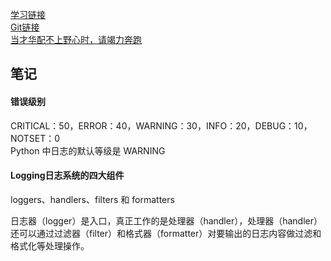 
[学习链接](https://cuiqingcai.com/6921.html)  
[Git链接]()   
[当才华配不上野心时，请竭力奔跑](https://github.com/squabbysheep/Stride-forward/blob/master/README.md)   

## 笔记   
#### 错误级别     
CRITICAL：50，ERROR：40，WARNING：30，INFO：20，DEBUG：10，NOTSET：0   
Python 中日志的默认等级是 WARNING   


#### Logging日志系统的四大组件   
loggers、handlers、filters 和 formatters   
   
日志器（logger）是入口，真正工作的是处理器（handler），处理器（handler）还可以通过过滤器（filter）和格式器（formatter）对要输出的日志内容做过滤和格式化等处理操作。